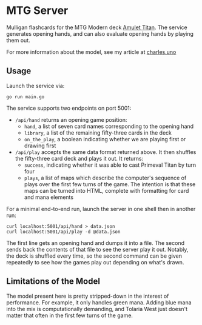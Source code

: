 # MTG Server

Mulligan flashcards for the MTG Modern deck [Amulet Titan][amulet_titan]. The service generates opening hands, and can also evaluate opening hands by playing them out.

[amulet_titan]: https://www.mtggoldfish.com/archetype/amulet-titan#paper

For more information about the model, see my article at [charles.uno][amulet_model]

[amulet_model]: https://charles.uno/amulet-simulation/


## Usage

Launch the service via:

```
go run main.go
```

The service supports two endpoints on port 5001:

- `/api/hand` returns an opening game position:
  - `hand`, a list of seven card names corresponding to the opening hand
  - `library`, a list of the remaining fifty-three cards in the deck
  - `on_the_play`, a boolean indicating whether we are playing first or drawing first
- `/api/play` accepts the same data format returned above. It then shuffles the fifty-three card deck and plays it out. It returns:
  - `success`, indicating whether it was able to cast Primeval Titan by turn four
  - `plays`, a list of maps which describe the computer's sequence of plays over the first few turns of the game. The intention is that these maps can be turned into HTML, complete with formatting for card and mana elements

For a minimal end-to-end run, launch the server in one shell then in another run:

```
curl localhost:5001/api/hand > data.json
curl localhost:5001/api/play -d @data.json
```

The first line gets an opening hand and dumps it into a file. The second sends back the contents of that file to see the server play it out. Notably, the deck is shuffled every time, so the second command can be given repeatedly to see how the games play out depending on what's drawn.


## Limitations of the Model

The model present here is pretty stripped-down in the interest of performance. For example, it only handles green mana. Adding blue mana into the mix is computationally demanding, and Tolaria West just doesn't matter that often in the first few turns of the game.
